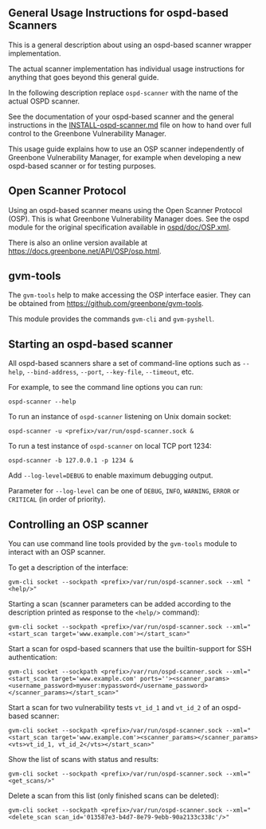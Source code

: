 General Usage Instructions for ospd-based Scanners
--------------------------------------------------

This is a general description about using an ospd-based scanner wrapper
implementation.

The actual scanner implementation has individual usage instructions for anything
that goes beyond this general guide.

In the following description replace `ospd-scanner` with the name of the actual
OSPD scanner.

See the documentation of your ospd-based scanner and the general instructions in
the [INSTALL-ospd-scanner.md](INSTALL-ospd-scanner.md) file on how to hand over
full control to the Greenbone Vulnerability Manager.

This usage guide explains how to use an OSP scanner independently of Greenbone
Vulnerability Manager, for example when developing a new ospd-based scanner or
for testing purposes.


Open Scanner Protocol
---------------------

Using an ospd-based scanner means using the Open Scanner Protocol (OSP). This is
what Greenbone Vulnerability Manager does. See the ospd module for the original
specification available in [ospd/doc/OSP.xml](OSP.xml).

There is also an online version available at
<https://docs.greenbone.net/API/OSP/osp.html>.


gvm-tools
---------

The `gvm-tools` help to make accessing the OSP interface easier.
They can be obtained from <https://github.com/greenbone/gvm-tools>.

This module provides the commands `gvm-cli` and `gvm-pyshell`.


Starting an ospd-based scanner
------------------------------

All ospd-based scanners share a set of command-line options such as
`--help`, `--bind-address`, `--port`, `--key-file`, `--timeout`, etc.

For example, to see the command line options you can run:

    ospd-scanner --help

To run an instance of `ospd-scanner` listening on Unix domain socket:

    ospd-scanner -u <prefix>/var/run/ospd-scanner.sock &

To run a test instance of `ospd-scanner` on local TCP port 1234:

    ospd-scanner -b 127.0.0.1 -p 1234 &

Add `--log-level=DEBUG` to enable maximum debugging output.

Parameter for `--log-level` can be one of `DEBUG`, `INFO`, `WARNING`, `ERROR` or
`CRITICAL` (in order of priority).


Controlling an OSP scanner
--------------------------

You can use command line tools provided by the `gvm-tools` module to interact
with an OSP scanner.

To get a description of the interface:

    gvm-cli socket --sockpath <prefix>/var/run/ospd-scanner.sock --xml "<help/>"


Starting a scan (scanner parameters can be added according to the description
printed as response to the `<help/>` command):

    gvm-cli socket --sockpath <prefix>/var/run/ospd-scanner.sock --xml="<start_scan target='www.example.com'></start_scan>"


Start a scan for ospd-based scanners that use the builtin-support for SSH
authentication:

    gvm-cli socket --sockpath <prefix>/var/run/ospd-scanner.sock --xml="<start_scan target='www.example.com' ports=''><scanner_params><username_password>myuser:mypassword</username_password></scanner_params></start_scan>"


Start a scan for two vulnerability tests `vt_id_1` and `vt_id_2` of an ospd-based
scanner:

    gvm-cli socket --sockpath <prefix>/var/run/ospd-scanner.sock --xml="<start_scan target='www.example.com'><scanner_params></scanner_params><vts>vt_id_1, vt_id_2</vts></start_scan>"


Show the list of scans with status and results:

    gvm-cli socket --sockpath <prefix>/var/run/ospd-scanner.sock --xml="<get_scans/>"


Delete a scan from this list (only finished scans can be deleted):

    gvm-cli socket --sockpath <prefix>/var/run/ospd-scanner.sock --xml="<delete_scan scan_id='013587e3-b4d7-8e79-9ebb-90a2133c338c'/>"
